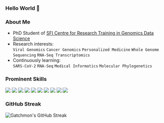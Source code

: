 ### Hello World 👋

### About Me
* PhD Student of [SFI Centre for Research Training in Genomics Data Science](https://genomicsdatascience.ie/)
* Research interests: <br>
  `Viral Genomics` `Cancer Genomics` `Personalized Medicine` `Whole Genome Sequencing` `RNA-Seq Transcriptomics`
* Continuously learning: <br>
  `SARS-CoV-2` `RNA-Seq` `Medical Informatics` `Molecular Phylogenetics`

### Prominent Skills
![](https://img.shields.io/badge/OS-Linux-informational?style=flat&logo=Linux&logoColor=white&color=1793D1)
![](https://img.shields.io/badge/OS-MacOS-informational?style=flat&logo=MacOS&logoColor=white&color=7D7D7D)
![](https://img.shields.io/badge/IDE-Jupyter-informational?style=flat&logo=Jupyter&logoColor=white&color=F37626)
![](https://img.shields.io/badge/IDE-R_Studio-informational?style=flat&logo=RStudio&logoColor=white&color=75AADB)
![](https://img.shields.io/badge/IDE-Pycharm-informational?style=flat&logo=Pycharm&logoColor=white&color=E0D600)
![](https://img.shields.io/badge/Language-Python-informational?style=flat&logo=Python&logoColor=white&color=3776AB)
![](https://img.shields.io/badge/Language-R-informational?style=flat&logo=R&logoColor=white&color=276DC3)
![](https://img.shields.io/badge/Language-Bash-informational?style=flat&logo=GNUBash&logoColor=white&color=4EAA25)
![](https://img.shields.io/badge/EDA-Pandas-informational?style=flat&logo=Pandas&logoColor=white&color=150458)
![](https://img.shields.io/badge/EDA-NumPy-informational?style=flat&logo=Numpy&logoColor=white&color=013243)

### GitHub Streak
![Gatchmon's GitHub Streak](https://github-readme-streak-stats.herokuapp.com/?user=stefanusbernard)
